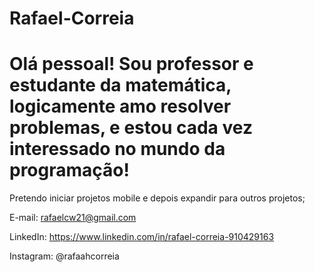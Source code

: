 # Rafael-Correia 

# Olá pessoal! Sou professor e estudante da matemática, logicamente amo resolver problemas, e estou cada vez interessado no mundo da programação! 

Pretendo iniciar projetos mobile e depois expandir para outros projetos; 

E-mail: rafaelcw21@gmail.com

LinkedIn: https://www.linkedin.com/in/rafael-correia-910429163

Instagram: @rafaahcorreia 

